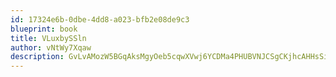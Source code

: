 ```yaml
---
id: 17324e6b-0dbe-4dd8-a023-bfb2e08de9c3
blueprint: book
title: VLuxbySSln
author: vNtWy7Xqaw
description: GvLvAMozW5BGqAksMgyOeb5cqwXVwj6YCDMa4PHUBVNJCSgCKjhcAHHsSiS9GFPdH7PpDnkLkVknOf3Z6NqRN0Km18wYqX1ca7iY
---
```

